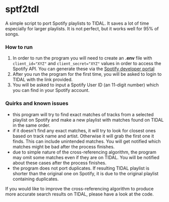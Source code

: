 # sptf2tdl
A simple script to port Spotify playlists to TIDAL. It saves a lot of time especially for larger playlists. It is not perfect, but it works well for 95% of songs.


### How to run

1. In order to run the program you will need to create an **.env** file with `client_id="XYZ"` and `client_secret="XYZ"` values in order to access the Spotify API. You can generate these via the [Spotify developer portal](https://developer.spotify.com/dashboard/applications)  
2. After you run the program for the first time, you will be asked to login to TIDAL with the link provided.  
3. You will be asked to input a Spotify User ID (an 11-digit number) which you can find in your Spotify account. 

### Quirks and known issues
 - this program will try to find exact matches of tracks from a selected playlist on Spotify and make a new playlist with matches found on TIDAL in the same order.  
 - if it doesn't find any exact matches, it will try to look for closest ones based on track name and artist. Otherwise it will grab the first one it finds. This can include unintended matches. You will get notified which matches might be bad after the process finishes.  
 - due to simple nature of the cross-referencing algorithm, the program may omit some matches even if they are on TIDAL. You will be notified about these cases after the process finishes.  
 - the program does not port duplicates. If resulting TIDAL playlist is shorter than the original one on Spotify, it is due to the original playlist containing duplicates.  

If you would like to improve the cross-referencing algorithm to produce more accurate search results on TIDAL, please have a look at the code.
